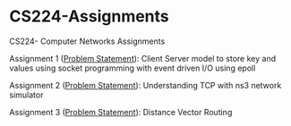 # CS224-Assignments
CS224- Computer Networks Assignments

Assignment 1 ([Problem Statement](https://www.cse.iitb.ac.in/~mythili/teaching/cs224m_autumn2017/socketpa/index.html)): Client Server model to store key and values using socket programming with event driven I/O using epoll

Assignment 2 ([Problem Statement](https://www.cse.iitb.ac.in/~mythili/teaching/cs224m_autumn2017/tcpsimpa/index.html)): Understanding TCP with ns3 network simulator

Assignment 3 ([Problem Statement](https://www.cse.iitb.ac.in/~mythili/teaching/cs224m_autumn2017/routingpa/index.html)): Distance Vector Routing
